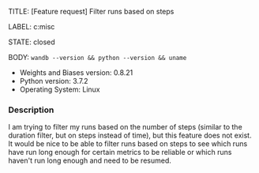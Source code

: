 TITLE:
[Feature request] Filter runs based on steps

LABEL:
c:misc

STATE:
closed

BODY:
`wandb --version && python --version && uname`

* Weights and Biases version: 0.8.21
* Python version: 3.7.2
* Operating System: Linux

### Description

I am trying to filter my runs based on the number of steps (similar to the duration filter, but on steps instead of time), but this feature does not exist. It would be nice to be able to filter runs based on steps to see which runs have run long enough for certain metrics to be reliable or which runs haven't run long enough and need to be resumed.

